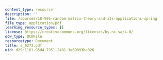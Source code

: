 ```yaml
---
content_type: resource
description: ''
file: /courses/18-996-random-matrix-theory-and-its-applications-spring-2004/d29c118195d4795124813a69993be026_s_0273.pdf
file_type: application/pdf
learning_resource_types: []
license: https://creativecommons.org/licenses/by-nc-sa/4.0/
ocw_type: OCWFile
resourcetype: Document
title: s_0273.pdf
uid: d29c1181-95d4-7951-2481-3a69993be026
---
```

